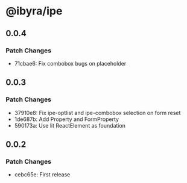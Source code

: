 # @ibyra/ipe

## 0.0.4

### Patch Changes

- 71cbae6: Fix combobox bugs on placeholder

## 0.0.3

### Patch Changes

- 37910e8: Fix ipe-optlist and ipe-combobox selection on form reset
- 1de687b: Add Property and FormProperty
- 590173a: Use lit ReactElement as foundation

## 0.0.2

### Patch Changes

- cebc65e: First release

